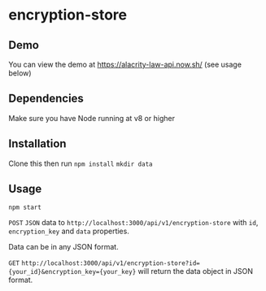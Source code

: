 # encryption-store

## Demo
You can view the demo at https://alacrity-law-api.now.sh/ (see usage below)

## Dependencies
Make sure you have Node running at v8 or higher

## Installation

Clone this then run
```npm install```
```mkdir data ```

## Usage

```npm start```

`POST` `JSON` data to `http://localhost:3000/api/v1/encryption-store` with `id`, `encryption_key` and `data` properties.

Data can be in any JSON format.

`GET` `http://localhost:3000/api/v1/encryption-store?id={your_id}&encryption_key={your_key}` will return the data object in JSON format.